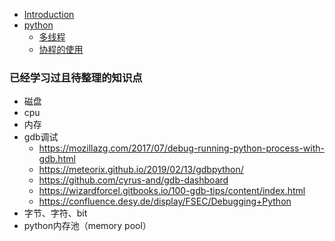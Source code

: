 * [Introduction](README.md)
* [python](python/README.md)
   * [多线程](python/1.多线程.md)
   * [协程的使用](python/2.协程的使用.md)

### 已经学习过且待整理的知识点
- 磁盘
- cpu
- 内存
- gdb调试
  - https://mozillazg.com/2017/07/debug-running-python-process-with-gdb.html
  - https://meteorix.github.io/2019/02/13/gdbpython/
  - https://github.com/cyrus-and/gdb-dashboard
  - https://wizardforcel.gitbooks.io/100-gdb-tips/content/index.html
  - https://confluence.desy.de/display/FSEC/Debugging+Python
- 字节、字符、bit
- python内存池（memory pool）
